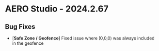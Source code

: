 # AERO Studio - 2024.2.67

## Bug Fixes

- [**Safe Zone / Geofence**] Fixed issue where (0,0,0) was always included in the geofence
